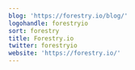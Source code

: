 ```yaml
---
blog: 'https://forestry.io/blog/'
logohandle: forestryio
sort: forestry
title: Forestry.io
twitter: forestryio
website: 'https://forestry.io/'
---
```

